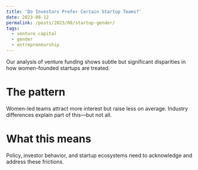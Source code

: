 ```yaml
---
title: 'Do Investors Prefer Certain Startup Teams?'
date: 2023-08-12
permalink: /posts/2023/08/startup-gender/
tags:
  - venture capital
  - gender
  - entrepreneurship
---
```


Our analysis of venture funding shows subtle but significant disparities in how women-founded startups are treated.

The pattern
======

Women-led teams attract more interest but raise less on average. Industry differences explain part of this—but not all.

What this means
======

Policy, investor behavior, and startup ecosystems need to acknowledge and address these frictions.

